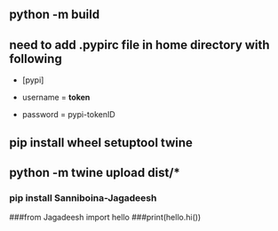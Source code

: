 ## python -m build
## need to add .pypirc file in home directory with following
- [pypi]
* username = __token__
+ password = pypi-tokenID
## pip install wheel setuptool twine
## python -m twine upload dist/*
### pip install Sanniboina-Jagadeesh
###from Jagadeesh import hello
###print(hello.hi())
